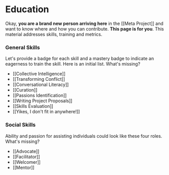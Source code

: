 # Education
Okay, **you are a brand new person arriving here** in the [[Meta Project]] and want to know where and how you can contribute. **This page is for you**. This material addresses skills, training and metrics.

### General Skills
Let's provide a badge for each skill and a mastery badge to indicate an eagerness to train the skill. Here is an initial list. What's missing?

- [[Collective Intelligence]]  
- [[Transforming Conflict]]  
- [[Conversational Literacy]]  
- [[Curation]]  
- [[Passions Identification]]  
- [[Writing Project Proposals]]  
- [[Skills Evaluation]]  
- [[Yikes, I don't fit in anywhere!]]  

### Social Skills

Ability and passion for assisting individuals could look like these four roles. What's missing?

- [[Advocate]]  
- [[Facilitator]]  
- [[Welcomer]]  
- [[Mentor]]  